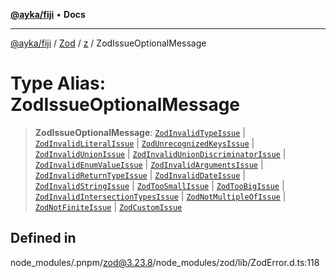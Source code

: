 [**@ayka/fiji**](../../../../../README.md) • **Docs**

***

[@ayka/fiji](../../../../../globals.md) / [Zod](../../../README.md) / [z](../README.md) / ZodIssueOptionalMessage

# Type Alias: ZodIssueOptionalMessage

> **ZodIssueOptionalMessage**: [`ZodInvalidTypeIssue`](../interfaces/ZodInvalidTypeIssue.md) \| [`ZodInvalidLiteralIssue`](../interfaces/ZodInvalidLiteralIssue.md) \| [`ZodUnrecognizedKeysIssue`](../interfaces/ZodUnrecognizedKeysIssue.md) \| [`ZodInvalidUnionIssue`](../interfaces/ZodInvalidUnionIssue.md) \| [`ZodInvalidUnionDiscriminatorIssue`](../interfaces/ZodInvalidUnionDiscriminatorIssue.md) \| [`ZodInvalidEnumValueIssue`](../interfaces/ZodInvalidEnumValueIssue.md) \| [`ZodInvalidArgumentsIssue`](../interfaces/ZodInvalidArgumentsIssue.md) \| [`ZodInvalidReturnTypeIssue`](../interfaces/ZodInvalidReturnTypeIssue.md) \| [`ZodInvalidDateIssue`](../interfaces/ZodInvalidDateIssue.md) \| [`ZodInvalidStringIssue`](../interfaces/ZodInvalidStringIssue.md) \| [`ZodTooSmallIssue`](../interfaces/ZodTooSmallIssue.md) \| [`ZodTooBigIssue`](../interfaces/ZodTooBigIssue.md) \| [`ZodInvalidIntersectionTypesIssue`](../interfaces/ZodInvalidIntersectionTypesIssue.md) \| [`ZodNotMultipleOfIssue`](../interfaces/ZodNotMultipleOfIssue.md) \| [`ZodNotFiniteIssue`](../interfaces/ZodNotFiniteIssue.md) \| [`ZodCustomIssue`](../interfaces/ZodCustomIssue.md)

## Defined in

node\_modules/.pnpm/zod@3.23.8/node\_modules/zod/lib/ZodError.d.ts:118
